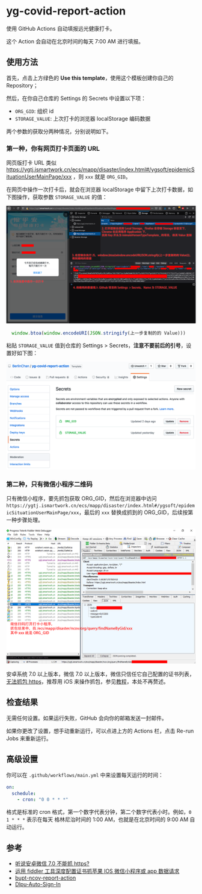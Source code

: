 # yg-covid-report-action

使用 GitHub Actions 自动填报远光健康打卡。

这个 Action 会自动在北京时间的每天 7:00 AM 进行填报。

## 使用方法

首先，点击上方绿色的 **Use this template**，使用这个模板创建你自己的 Repository；

然后，在你自己仓库的 Settings 的 Secrets 中设置以下项：

- `ORG_GID`: 组织 id
- `STORAGE_VALUE`: 上次打卡的浏览器 localStorage 编码数据

两个参数的获取分两种情况，分别说明如下。

### 第一种，你有网页打卡页面的 URL

网页版打卡 URL 类似 https://ygtj.ismartwork.cn/ecs/mapp/disaster/index.html#/ygsoft/epidemicSituationUserMainPage/xxx ，则 `xxx` 就是 `ORG_GID`。

在网页中操作一次打卡后，就会在浏览器 localStorage 中留下上次打卡数据，如下图操作，获取参数 `STORAGE_VALUE` 的值：

![](./doc/in-browser.png)

```javascript
  window.btoa(window.encodeURI(JSON.stringify(上一步复制的的 Value)))
```

粘贴 `STORAGE_VALUE` 值到仓库的 Settings > Secrets，**注意不要前后的引号**，设置好如下图：

![](./doc/setting-secrets.png)

### 第二种，只有微信小程序二维码

只有微信小程序，要先抓包获取 ORG_GID，然后在浏览器中访问 `https://ygtj.ismartwork.cn/ecs/mapp/disaster/index.html#/ygsoft/epidemicSituationUserMainPage/xxx`，最后的 `xxx` 替换成抓到的 ORG_GID，后续按第一种步骤处理。

![](./doc/fiddler.png)

安卓系统 7.0 以上版本，微信 7.0 以上版本，微信只信任它自己配置的证书列表，[无法抓包 https](https://testerhome.com/topics/17746)，推荐用 iOS 来操作抓包，参见[教程](https://blog.csdn.net/baoming_mm/article/details/102995141)，本处不再赘述。

## 检查结果

无需任何设置。如果运行失败，GitHub 会向你的邮箱发送一封邮件。

如果你更改了设置，想手动重新运行，可以点进上方的 Actions 栏，点击 Re-run Jobs 来重新运行。

## 高级设置

你可以在 `.github/workflows/main.yml` 中来设置每天运行的时间：

```yml
on:
  schedule:
    - cron: "0 0 * * *"
```

格式是标准的 cron 格式，第一个数字代表分钟，第二个数字代表小时。例如，`0 1 * * *` 表示在每天
格林尼治时间的 1:00 AM，也就是在北京时间的 9:00 AM 自动运行。

## 参考

- [听说安卓微信 7.0 不能抓 https?](https://testerhome.com/topics/17746)
- [运用 fiddler 工具深度配置证书抓苹果 IOS 微信小程序或 app 数据请求](https://blog.csdn.net/baoming_mm/article/details/102995141)
- [bupt-ncov-report-action ](https://github.com/imtsuki/bupt-ncov-report-action)
- [Dlpu-Auto-Sign-In](https://github.com/sslspace/Dlpu-Auto-Sign-In)
